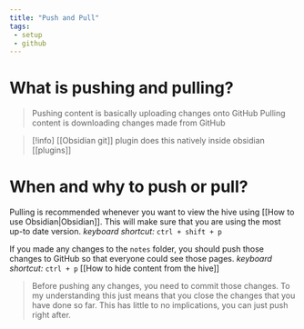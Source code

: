 ```yaml
---
title: "Push and Pull"
tags:
 - setup
 - github
---
```

# What is pushing and pulling?
> Pushing content is basically uploading changes onto GitHub
> Pulling content is downloading changes made from GitHub

> [!info]
> [[Obsidian git]] plugin does this natively inside obsidian 
> [[plugins]]


# When and why to push or pull?
Pulling is recommended whenever you want to view the hive using [[How to use Obsidian|Obsidian]]. This will make sure that you are using the most up-to date version. _keyboard shortcut:_ `ctrl + shift + p`

If you made any changes to the `notes` folder, you should push those changes to GitHub so that everyone could see those pages. _keyboard shortcut:_ `ctrl + p`
[[How to hide content from the hive]]

>Before pushing any changes, you need to commit those changes. To my understanding this just means that you close the changes that you have done so far. This has little to no implications, you can just push right after.